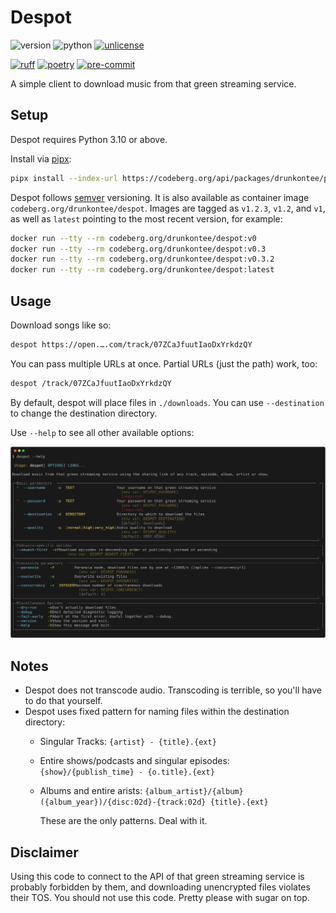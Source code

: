# Despot

![version](https://img.shields.io/endpoint?url=https://codeberg.org/drunkontee/despot/raw/branch/main/.badges/version.json)
![python](https://img.shields.io/endpoint?url=https://codeberg.org/drunkontee/despot/raw/branch/main/.badges/python.json)
[![unlicense](https://img.shields.io/badge/license-Unlicense-7cd958)](https://codeberg.org/drunkontee/despot/src/branch/main/LICENSE)

[![ruff](https://img.shields.io/endpoint?url=https://raw.githubusercontent.com/astral-sh/ruff/main/assets/badge/v2.json)](https://docs.astral.sh/ruff/)
[![poetry](https://img.shields.io/endpoint?url=https://python-poetry.org/badge/v0.json)](https://python-poetry.org/docs/)
[![pre-commit](https://img.shields.io/badge/-pre--commit-f8b424?logo=pre-commit&labelColor=grey)](https://github.com/pre-commit/pre-commit)

A simple client to download music from that green streaming service.

## Setup

Despot requires Python 3.10 or above.

Install via [pipx](https://pipx.pypa.io/stable/):

```bash
pipx install --index-url https://codeberg.org/api/packages/drunkontee/pypi/simple/ despot
```

Despot follows [semver](https://semver.org/spec/v2.0.0.html) versioning. It is also available as container image `codeberg.org/drunkontee/despot`. Images are tagged as `v1.2.3`, `v1.2`, and `v1`, as well as `latest` pointing to the most recent version, for example:

```bash
docker run --tty --rm codeberg.org/drunkontee/despot:v0
docker run --tty --rm codeberg.org/drunkontee/despot:v0.3
docker run --tty --rm codeberg.org/drunkontee/despot:v0.3.2
docker run --tty --rm codeberg.org/drunkontee/despot:latest
```

## Usage

Download songs like so:

```bash
despot https://open.….com/track/07ZCaJfuutIaoDxYrkdzQY
```

You can pass multiple URLs at once. Partial URLs (just the path) work, too:

```bash
despot /track/07ZCaJfuutIaoDxYrkdzQY
```

By default, despot will place files in `./downloads`. You can use `--destination` to change the destination directory.

Use `--help` to see all other available options:

![`despot --help`](.assets/despot-help.svg)

## Notes

* Despot does not transcode audio. Transcoding is terrible, so you'll have to do that yourself.
* Despot uses fixed pattern for naming files within the destination directory:
  * Singular Tracks: `{artist} - {title}.{ext}`
  * Entire shows/podcasts and singular episodes: `{show}/{publish_time} - {o.title}.{ext}`
  * Albums and entire arists: `{album_artist}/{album} ({album_year})/{disc:02d}-{track:02d} {title}.{ext}`

    These are the only patterns. Deal with it.

## Disclaimer

Using this code to connect to the API of that green streaming service is probably forbidden by them, and downloading unencrypted files violates their TOS. You should not use this code. Pretty please with sugar on top.

